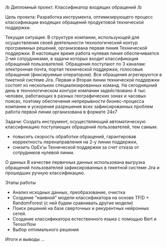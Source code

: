 /b Дипломный проект. Классификатор входящих обращений /b

Цель проекта:
Разработка инструмента, оптимизирующего процесс классификации входящих обращений продуктовой технической поддержки.

Текущая ситуация.
В структуре компании, использующей для осуществления своей деятельности технологический контур программных решений, организована первая линия Технической поддержки.
В настоящее время работа нулевая линия обеспечивается 2-мя сотрудниками, в задачи которых входит классификация обращений пользователей. Обращения поступают по 3 каналам:
электронная почта, портал технической поддержки, голосовые обращения (фиксируемые оператором). Все обращения агрегируются в тикетной системе Jirа. 
Первая и Вторая линии технической поддержки состоят из нескольких специализированных команд. 
На сегодняшний день в технологическом контуре компании задействовано 4 тыс человек, работающих в разных географических зонах и часовых поясах, 
поэтому обеспечения непрерывности бизнес-процесса компании и ускорения разрешения всех зафиксированных проблем работа первой линии организована в формате 24x7 

Задачи:
Создать инструмент, осуществляющий автоматическую классификацию поступающих обращений пользователей, тем самым: 
- повысить скорость обработки обращений, гарантировав корректность перенаправления на 2-у линии поддержки, 
- снизить OpEx'ы Технической поддержки за счет отказа от сотрудников нулевой линии.

О данных
В качестве первичных данных использована выгрузка обращений пользователей зафиксированных в тикетной системе Jira и прошедших ручную классификацию.

Этапы работы
- Анализ исходных данных, преобразование, очистка
- Создание  "наивной" модели классификатора на основе TFID + RandomForest (с ней будем сравнивать другие модели)
- Поиск решений на базе сверточных и рекурентных нейронных сетей.
- Создание классификатора естественного языка с помощью Bert и Tensorflow
- Выбор оптимального решения 

Итоги и выводы
...
